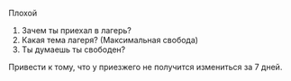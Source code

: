 Плохой
1. Зачем ты приехал в лагерь?
2. Какая тема лагеря? (Максимальная свобода)
3. Ты думаешь ты свободен?

Привести к тому, что у приезжего не получится измениться за 7 дней.